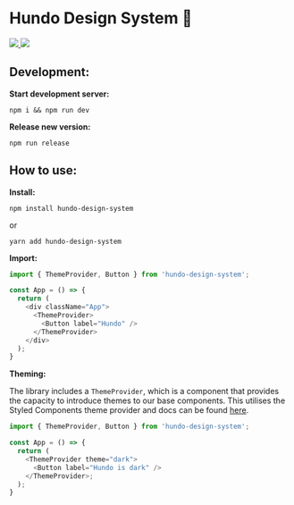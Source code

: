# Hundo Design System 🎨

<p>
<a href="https://github.com/hundo-careers/hundo-design-system/actions/workflows/chromatic.yml">
<img src="https://github.com/hundo-careers/hundo-design-system/actions/workflows/chromatic.yml/badge.svg?branch=main" />
</a>
<a href="https://npm.im/hundo-design-system">
<img src="https://img.shields.io/npm/v/hundo-design-system.svg" />
</a>


## Development:

__Start development server:__
```shell
npm i && npm run dev
```

__Release new version:__
```shell
npm run release
```

## How to use:

__Install:__ 
```shell
npm install hundo-design-system
```

or 

```shell
yarn add hundo-design-system
```

__Import:__ 
```js
import { ThemeProvider, Button } from 'hundo-design-system';

const App = () => {
  return (
    <div className="App">
      <ThemeProvider>
        <Button label="Hundo" />
      </ThemeProvider>
    </div>
  );
}
```

__Theming:__ 

The library includes a `ThemeProvider`, which is a component that provides the capacity to introduce themes to our base components. This utilises the Styled Components theme provider and docs can be found [here](https://styled-components.com/docs/advanced#theming).


```js
import { ThemeProvider, Button } from 'hundo-design-system';

const App = () => {
  return (
    <ThemeProvider theme="dark">
      <Button label="Hundo is dark" />
    </ThemeProvider>;
  );
}
```
